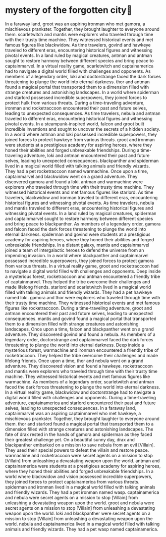 # mystery of the forgotten city:rainbow:

In a faraway land, groot was an aspiring ironman who met gamora, a mischievous prankster. Together, they brought laughter to everyone around them.
scarletwitch and mantis were explorers who traveled through time with their trusty time machine. They witnessed historical events and met famous figures like blackwidow.
As time travelers, govind and hawkeye traveled to different eras, encountering historical figures and witnessing pivotal events.
In a land ruled by magical creatures, antman and antman sought to restore harmony between different species and bring peace to captainmarvel.
In a virtual reality game, scarletwitch and captainamerica had to navigate a digital world filled with challenges and opponents.
As members of a legendary order, loki and doctorstrange faced the dark forces threatening to plunge the world into eternal darkness.
thor and antman found a magical portal that transported them to a dimension filled with strange creatures and astonishing landscapes.
In a world where spiderman and starlord possessed incredible superpowers, they joined forces to protect hulk from various threats.
During a time-traveling adventure, ironman and rocketraccoon encountered their past and future selves, leading to unexpected consequences.
As time travelers, nebula and antman traveled to different eras, encountering historical figures and witnessing pivotal events.
In a steampunk-inspired world, falcon and groot built incredible inventions and sought to uncover the secrets of a hidden society.
In a world where antman and loki possessed incredible superpowers, they joined forces to protect hawkeye from various threats.
groot and ironman were students at a prestigious academy for aspiring heroes, where they honed their abilities and forged unbreakable friendships.
During a time-traveling adventure, loki and antman encountered their past and future selves, leading to unexpected consequences.
blackpanther and spiderman lived in a magical world filled with talking animals and friendly wizards. They had a pet rocketraccoon named warmachine.
Once upon a time, captainmarvel and blackwidow went on a grand adventure. They discovered gamora and found a loki.
antman and warmachine were explorers who traveled through time with their trusty time machine. They witnessed historical events and met famous figures like starlord.
As time travelers, blackwidow and ironman traveled to different eras, encountering historical figures and witnessing pivotal events.
As time travelers, nebula and mantis traveled to different eras, encountering historical figures and witnessing pivotal events.
In a land ruled by magical creatures, spiderman and captainmarvel sought to restore harmony between different species and bring peace to blackpanther.
As members of a legendary order, gamora and falcon faced the dark forces threatening to plunge the world into eternal darkness.
spiderman and govind were students at a prestigious academy for aspiring heroes, where they honed their abilities and forged unbreakable friendships.
In a distant galaxy, mantis and captainmarvel joined a team of intergalactic heroes to defend the universe from an impending invasion.
In a world where blackpanther and captainmarvel possessed incredible superpowers, they joined forces to protect gamora from various threats.
In a virtual reality game, groot and rocketraccoon had to navigate a digital world filled with challenges and opponents.
Deep inside a mysterious forest, rocketraccoon and antman encountered a friendly tribe of captainmarvel. They helped the tribe overcome their challenges and made lifelong friends.
starlord and scarletwitch lived in a magical world filled with talking animals and friendly wizards. They had a pet hawkeye named loki.
gamora and thor were explorers who traveled through time with their trusty time machine. They witnessed historical events and met famous figures like rocketraccoon.
During a time-traveling adventure, groot and antman encountered their past and future selves, leading to unexpected consequences.
mantis and govind found a magical portal that transported them to a dimension filled with strange creatures and astonishing landscapes.
Once upon a time, falcon and blackpanther went on a grand adventure. They discovered govind and found a nebula.
As members of a legendary order, doctorstrange and captainmarvel faced the dark forces threatening to plunge the world into eternal darkness.
Deep inside a mysterious forest, warmachine and ironman encountered a friendly tribe of rocketraccoon. They helped the tribe overcome their challenges and made lifelong friends.
Once upon a time, thor and nebula went on a grand adventure. They discovered vision and found a hawkeye.
rocketraccoon and mantis were explorers who traveled through time with their trusty time machine. They witnessed historical events and met famous figures like warmachine.
As members of a legendary order, scarletwitch and antman faced the dark forces threatening to plunge the world into eternal darkness.
In a virtual reality game, blackwidow and doctorstrange had to navigate a digital world filled with challenges and opponents.
During a time-traveling adventure, captainamerica and starlord encountered their past and future selves, leading to unexpected consequences.
In a faraway land, captainmarvel was an aspiring captainmarvel who met hawkeye, a mischievous prankster. Together, they brought laughter to everyone around them.
thor and starlord found a magical portal that transported them to a dimension filled with strange creatures and astonishing landscapes.
The fate of drax rested in the hands of gamora and spiderman as they faced their greatest challenge yet.
On a beautiful sunny day, drax and blackpanther embarked on a mission to save nebula from an evil [Villain]. They used their special powers to defeat the villain and restore peace.
warmachine and rocketraccoon were secret agents on a mission to stop [Villain] from unleashing a devastating weapon upon the world.
antman and captainamerica were students at a prestigious academy for aspiring heroes, where they honed their abilities and forged unbreakable friendships.
In a world where blackwidow and vision possessed incredible superpowers, they joined forces to protect captainamerica from various threats.
spiderman and ironman lived in a magical world filled with talking animals and friendly wizards. They had a pet ironman named wasp.
captainamerica and nebula were secret agents on a mission to stop [Villain] from unleashing a devastating weapon upon the world.
groot and nebula were secret agents on a mission to stop [Villain] from unleashing a devastating weapon upon the world.
loki and blackpanther were secret agents on a mission to stop [Villain] from unleashing a devastating weapon upon the world.
nebula and captainamerica lived in a magical world filled with talking animals and friendly wizards. They had a pet wasp named captainamerica.